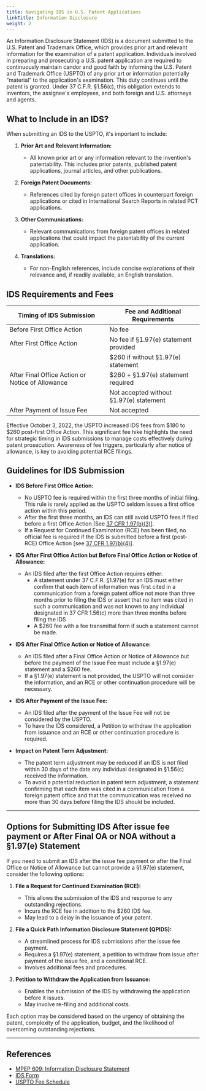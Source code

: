 ```yaml
---
title: Navigating IDS in U.S. Patent Applications
linkTitle: Information Disclosure
weight: 2
---
```


An Information Disclosure Statement (IDS) is a document submitted to the U.S. Patent and Trademark Office, which provides prior art and relevant information for the examination of a patent application. Individuals involved in preparing and prosecuting a U.S. patent application are required to continuously maintain candor and good faith by informing the U.S. Patent and Trademark Office (USPTO) of any prior art or information potentially “material” to the application's examination. This duty continues until the patent is granted. Under 37 C.F.R. §1.56(c), this obligation extends to inventors, the assignee's employees, and both foreign and U.S. attorneys and agents.



## What to Include in an IDS?

When submitting an IDS to the USPTO, it's important to include:
<div style="margin-left: 1em;">

1. **Prior Art and Relevant Information:**
   - All known prior art or any information relevant to the invention's patentability. This includes prior patents, published patent applications, journal articles, and other publications.

2. **Foreign Patent Documents:**
   - References cited by foreign patent offices in counterpart foreign applications or cited in International Search Reports in related PCT applications.

3. **Other Communications:**
   - Relevant communications from foreign patent offices in related applications that could impact the patentability of the current application.

4. **Translations:**
   - For non-English references, include concise explanations of their relevance and, if readily available, an English translation.
</div>

## IDS Requirements and Fees

| Timing of IDS Submission                                      | Fee and Additional Requirements                    |
|---------------------------------------------------------------|----------------------------------------------------|
| Before First Office Action                                    | No fee                                             |
| After First Office Action                                     | No fee if §1.97(e) statement provided              |
|                                                               | $260 if without §1.97(e) statement                 |
| After Final Office Action or Notice of Allowance              | $260 + §1.97(e) statement required                 |
|                                                               | Not accepted without §1.97(e) statement            |
| After Payment of Issue Fee                                    | Not accepted                                       |


Effective October 3, 2022, the USPTO increased IDS fees from $180 to $260 post-first Office Action. This significant fee hike highlights the need for strategic timing in IDS submissions to manage costs effectively during patent prosecution. Awareness of fee triggers, particularly after notice of allowance, is key to avoiding potential RCE filings.

## Guidelines for IDS Submission

- **IDS Before First Office Action:**
  - No USPTO fee is required within the first three months of initial filing. This rule is rarely applied as the USPTO seldom issues a first office action within this period.
  - After the first three months, an IDS can still avoid USPTO fees if filed before a first Office Action [See [37 CFR 1.97(b)(3)](https://www.uspto.gov/web/offices/pac/mpep/mpep-9020-appx-r.html#d0e321609)].
  - If a Request for Continued Examination (RCE) has been filed, no official fee is required if the IDS is submitted before a first (post-RCE) Office Action [see [37 CFR 1.97(b)(4)](https://www.uspto.gov/web/offices/pac/mpep/mpep-9020-appx-r.html#d0e321609)].

- **IDS After First Office Action but Before Final Office Action or Notice of Allowance:**
  - An IDS filed after the first Office Action requires either:
    - A statement under 37 C.F.R. §1.97(e) for an IDS must either confirm that each item of information was first cited in a communication from a foreign patent office not more than three months prior to filing the IDS or assert that no item was cited in such a communication and was not known to any individual designated in 37 CFR 1.56(c) more than three months before filing the IDS
    - A $260 fee with a fee transmittal form if such a statement cannot be made.

- **IDS After Final Office Action or Notice of Allowance:**
  - An IDS filed after a Final Office Action or Notice of Allowance but before the payment of the Issue Fee must include a §1.97(e) statement and a $260 fee.
  - If a §1.97(e) statement is not provided, the USPTO will not consider the information, and an RCE or other continuation procedure will be necessary.

- **IDS After Payment of the Issue Fee:**
  - An IDS filed after the payment of the Issue Fee will not be considered by the USPTO.
  - To have the IDS considered, a Petition to withdraw the application from issuance and an RCE or other continuation procedure is required.

- **Impact on Patent Term Adjustment:**
  - The patent term adjustment may be reduced if an IDS is not filed within 30 days of the date any individual designated in §1.56(c) received the information.
  - To avoid a potential reduction in patent term adjustment, a statement confirming that each item was cited in a communication from a foreign patent office and that the communication was received no more than 30 days before filing the IDS should be included.

---
## Options for Submitting IDS After issue fee payment or After Final OA or NOA without a §1.97(e) Statement
If you need to submit an IDS after the issue fee payment or after the Final Office or Notice of Allowance but cannot provide a §1.97(e) statement, consider the following options:

1. **File a Request for Continued Examination (RCE):**
   - This allows the submission of the IDS and response to any outstanding rejections.
   - Incurs the RCE fee in addition to the $260 IDS fee.
   - May lead to a delay in the issuance of your patent.

2. **File a Quick Path Information Disclosure Statement (QPIDS):**
   - A streamlined process for IDS submissions after the issue fee payment.
   - Requires a §1.97(e) statement, a petition to withdraw from issue after payment of the issue fee, and a conditional RCE.
   - Involves additional fees and procedures.

3. **Petition to Withdraw the Application from Issuance:**
   - Enables the submission of the IDS by withdrawing the application before it issues.
   - May involve re-filing and additional costs.

Each option may be considered based on the urgency of obtaining the patent, complexity of the application, budget, and the likelihood of overcoming outstanding rejections.

---

## References
- [MPEP 609: Information Disclosure Statement](https://www.uspto.gov/web/offices/pac/mpep/s609.html)
- [IDS Form](https://www.uspto.gov/sites/default/files/patents/process/file/efs/guidance/updated_IDS.pdf)
- [USPTO Fee Schedule](https://www.uspto.gov/learning-and-resources/fees-and-payment/uspto-fee-schedule)